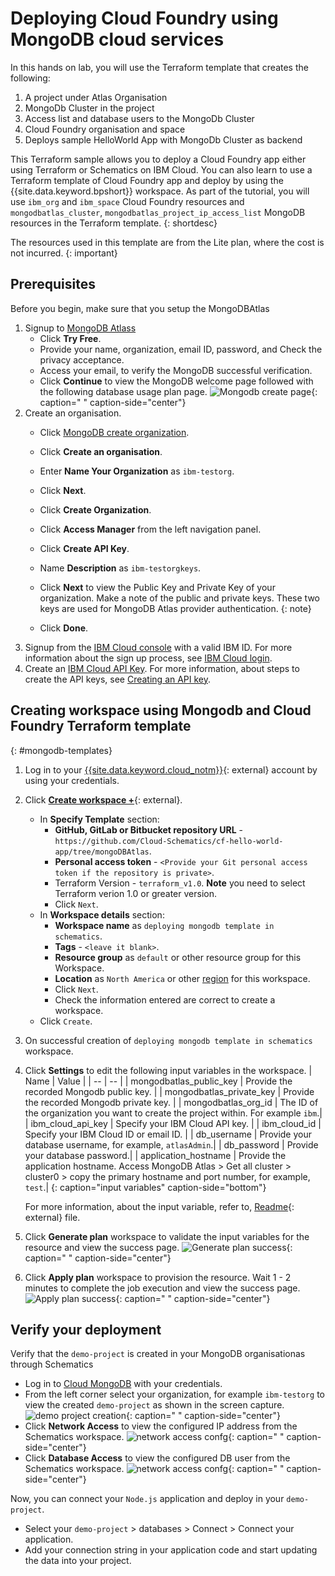 # Deploying Cloud Foundry using MongoDB cloud services

In this hands on lab, you will use the Terraform template that creates the following:
1. A project under Atlas Organisation
2. MongoDb Cluster in the project
3. Access list and database users to the MongoDb Cluster
4. Cloud Foundry organisation and space
5. Deploys sample HelloWorld App with MongoDb Cluster as backend

This Terraform sample allows you to deploy a Cloud Foundry app either using Terraform or Schematics on IBM Cloud. You can also learn to use a Terraform template of Cloud Foundry app and deploy by using the {{site.data.keyword.bpshort}} workspace. As part of the tutorial, you will use `ibm_org` and `ibm_space` Cloud Foundry resources and `mongodbatlas_cluster`, `mongodbatlas_project_ip_access_list` MongoDB resources in the Terraform template.
{: shortdesc}

The resources used in this template are from the Lite plan, where the cost is not incurred.
{: important}

## Prerequisites

Before you begin, make sure that you setup the MongoDBAtlas
1. Signup to [MongoDB Atlass](https://www.mongodb.com/cloud)
    - Click **Try Free**.
    - Provide your name, organization, email ID, password, and Check the privacy acceptance.
    - Access your email, to verify the MongoDB successful verification.
    - Click **Continue** to view the MongoDB welcome page followed with the following database usage plan page.
      ![Mongodb create page](../images/mongodbcreate.png){: caption=" " caption-side="center"}
2. Create an organisation. 
    - Click [MongoDB create organization](https://cloud.mongodb.com/v2#/preferences/organizations/create).
    - Click **Create an organisation**.
    - Enter **Name Your Organization** as `ibm-testorg`.
    - Click **Next**.
    - Click **Create Organization**.
    - Click **Access Manager** from the left navigation panel.
    - Click **Create API Key**.
    - Name **Description** as `ibm-testorgkeys`.
    - Click **Next** to view the Public Key and Private Key of your organization. 
      Make a note of the public and private keys. These two keys are used for MongoDB Atlas provider authentication.
      {: note}
    
    - Click **Done**.
3. Signup from the [IBM Cloud console](https://cloud.ibm.com) with a valid IBM ID. For more information about the sign up process, see [IBM Cloud login](https://cloud.ibm.com/docs/account?topic=account-login-sequence).
4. Create an [IBM Cloud API Key](https://cloud.ibm.com/iam/apikeys). For more information, about steps to create the API keys, see [Creating an API key](https://cloud.ibm.com/docs/account?topic=account-userapikey&interface=ui#create_user_key).

## Creating workspace using Mongodb and Cloud Foundry Terraform template 
{: #mongodb-templates}

1. Log in to your [{{site.data.keyword.cloud_notm}}](https://cloud.ibm.com/workspaces){: external} account by using your credentials.
2. Click [**Create workspace +**](https://cloud.ibm.com/schematics/workspaces/create){: external}.
    - In **Specify Template** section:
        - **GitHub, GitLab or Bitbucket repository URL** - `https://github.com/Cloud-Schematics/cf-hello-world-app/tree/mongoDBAtlas`.
        - **Personal access token** - `<Provide your Git personal access token if the repository is private>`.
        - Terraform Version - `terraform_v1.0`. **Note** you need to select Terraform verion 1.0 or greater version.
        - Click `Next`.
    - In **Workspace details** section:
        - **Workspace name** as `deploying mongodb template in schematics`.
        - **Tags** - `<leave it blank>`.
        - **Resource group** as `default` or other resource group for this Workspace. 
        - **Location** as `North America` or other [region](/docs/schematics?topic=schematics-multi-region-deployment) for this workspace.
        - Click `Next`.
        - Check the information entered are correct to create a workspace.
    - Click `Create`.
3. On successful creation of `deploying mongodb template in schematics` workspace. 
4. Click **Settings** to edit the following input variables in the workspace. 
    | Name | Value |
    | -- | -- |
    | mongodbatlas_public_key | Provide the recorded Mongodb public key. |
    | mongodbatlas_private_key | Provide the recorded Mongodb private key. |
    | mongodbatlas_org_id | The ID of the organization you want to create the project within. For example `ibm`.|
    | ibm_cloud_api_key | Specify your IBM Cloud API key. |
    | ibm_cloud_id | Specify your IBM Cloud ID or email ID. |
    | db_username | Provide your database username, for example, `atlasAdmin`.|
    | db_password | Provide your database password.|
    | application_hostname | Provide the application hostname. Access MongoDB Atlas > Get all cluster > cluster0 > copy the primary hostname and port number, for example, `test`.|
    {: caption="input variables" caption-side="bottom"}

    For more information, about the input variable, refer to, [Readme](https://github.com/Cloud-Schematics/cf-hello-world-app/blob/main/README.md){: external} file.
5. Click **Generate plan** workspace to validate the input variables for the resource and view the success page.
   ![Generate plan success](../images/generateplansuccess.png){: caption=" " caption-side="center"}
6. Click **Apply plan** workspace to provision the resource. Wait 1 - 2 minutes to complete the job execution and view the success page.
   ![Apply plan success](../images/applyplansuccess.png){: caption=" " caption-side="center"}

## Verify your deployment

Verify that the `demo-project` is created in your MongoDB organisationas through Schematics 
- Log in to [Cloud MongoDB](https://cloud.mongodb.com) with your credentials.
- From the left corner select your organization, for example `ibm-testorg` to view the created `demo-project` as shown in the screen capture.
   ![demo project creation](../images/demo-project.png){: caption=" " caption-side="center"}
- Click **Network Access** to view the configured IP address from the Schematics workspace.
   ![network access confg](../images/networkaccess.png){: caption=" " caption-side="center"}
- Click **Database Access** to view the configured DB user from the Schematics workspace.
   ![network access confg](../images/databaseaccess.png){: caption=" " caption-side="center"}

Now, you can connect your `Node.js` application and deploy in your `demo-project`.

- Select your `demo-project` > databases > Connect > Connect your application.
- Add your connection string in your application code and start updating the data into your project.
